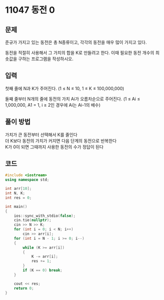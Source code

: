 <h1>11047 동전 0</h1>
<h2>문제</h2>

준규가 가지고 있는 동전은 총 N종류이고, 각각의 동전을 매우 많이 가지고 있다.

동전을 적절히 사용해서 그 가치의 합을 K로 만들려고 한다. 이때 필요한 동전 개수의 최솟값을 구하는 프로그램을 작성하시오.
<h2>입력</h2>
첫째 줄에 N과 K가 주어진다. (1 ≤ N ≤ 10, 1 ≤ K ≤ 100,000,000)

둘째 줄부터 N개의 줄에 동전의 가치 Ai가 오름차순으로 주어진다. (1 ≤ Ai ≤ 1,000,000, A1 = 1, i ≥ 2인 경우에 Ai는 Ai-1의 배수)

<h2>풀이 방법</h2>
가치가 큰 동전부터 선택해서 K를 줄인다<br>
더 K보다 동전의 가치가 커지면 다음 단계의 동전으로 반복한다<br>
K가 0이 되면 그때까지 사용한 동전의 수가 정답이 된다

<h2> 코드 </h2>

```cpp
#include <iostream>
using namespace std;

int arr[10];
int N, K;
int res = 0;

int main()
{
    ios::sync_with_stdio(false);
    cin.tie(nullptr);
    cin >> N >> K;
    for (int i = 0; i < N; i++)
        cin >> arr[i];
    for (int i = N - 1; i >= 0; i--)
    {
        while (K >= arr[i])
        {
            K -= arr[i];
            res += 1;
        }
        if (K == 0) break;
    }

    cout << res;
    return 0;
}
```
